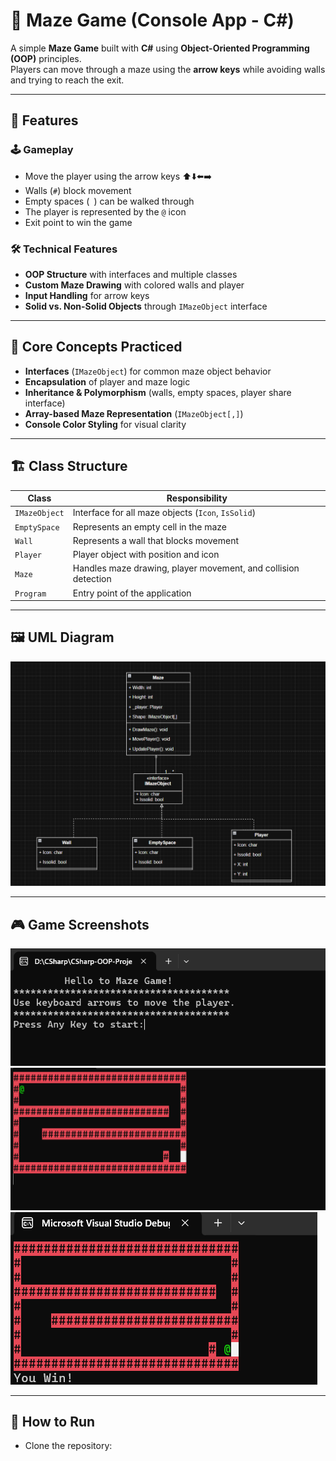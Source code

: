 ﻿# 🎯 Maze Game (Console App - C#)  

A simple **Maze Game** built with **C#** using **Object-Oriented Programming (OOP)** principles.  
Players can move through a maze using the **arrow keys** while avoiding walls and trying to reach the exit.  

---

## 📌 Features  

### 🕹 Gameplay  
- Move the player using the arrow keys ⬆️⬇️⬅️➡️  
- Walls (`#`) block movement  
- Empty spaces (` `) can be walked through  
- The player is represented by the `@` icon  
- Exit point to win the game  

### 🛠 Technical Features  
- **OOP Structure** with interfaces and multiple classes  
- **Custom Maze Drawing** with colored walls and player  
- **Input Handling** for arrow keys  
- **Solid vs. Non-Solid Objects** through `IMazeObject` interface  

---

## 🧠 Core Concepts Practiced  
- **Interfaces** (`IMazeObject`) for common maze object behavior  
- **Encapsulation** of player and maze logic  
- **Inheritance & Polymorphism** (walls, empty spaces, player share interface)  
- **Array-based Maze Representation** (`IMazeObject[,]`)  
- **Console Color Styling** for visual clarity  

---

## 🏗 Class Structure  

| Class       | Responsibility |
|-------------|----------------|
| `IMazeObject` | Interface for all maze objects (`Icon`, `IsSolid`) |
| `EmptySpace`  | Represents an empty cell in the maze |
| `Wall`        | Represents a wall that blocks movement |
| `Player`      | Player object with position and icon |
| `Maze`        | Handles maze drawing, player movement, and collision detection |
| `Program`     | Entry point of the application |

---

## 🖼 UML Diagram  

![UML Diagram](Images/UML.png)  

---

## 🎮 Game Screenshots  

![Maze Game Output](Images/OUTPUT1.png)  
![Maze Game Output](Images/OUTPUT2.png)  
![Maze Game Output](Images/OUTPUT3.png)  

---

## 🚀 How to Run  

- Clone the repository:  
   ```bash
